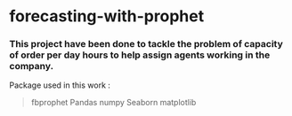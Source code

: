 # forecasting-with-prophet
### This project have been done to tackle the problem of capacity of order per day hours to help assign agents working in the company.
 Package used in this work :
 > fbprophet
 > Pandas 
 > numpy 
 > Seaborn 
 > matplotlib
 

